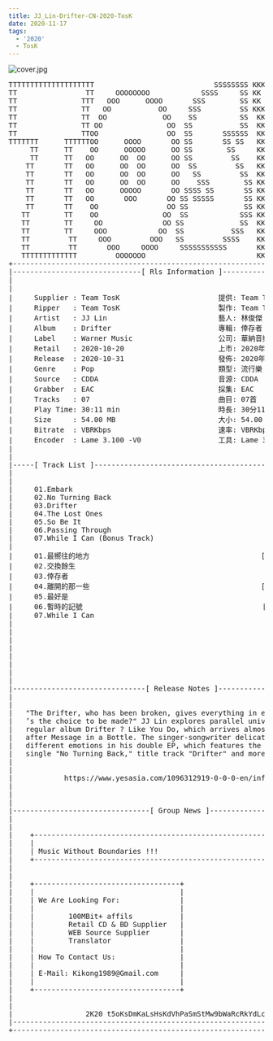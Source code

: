 ```yaml
---
title: JJ_Lin-Drifter-CN-2020-TosK
date: 2020-11-17
tags: 
  - '2020'
  - TosK
---
```


![cover.jpg](https://goindex.65style.workers.dev/3:/Music/JJ_Lin-Drifter-CN-2020-TosK/00-jj_lin-drifter-cn-2020-proof-tosk.jpg)

<retrotxt v-slot>
<pre class="has-text-plain text-1x font-ibm_vga_8x16">TTTTTTTTTTTTTTTTTTTT                            SSSSSSSS KKKKKKKK  KKKKKKKKKKKKKK
TT                TT     OOOOOOOO            SSSS     SS KK   KKK  KKKK        KK
TT               TTT   OOO      OOOO       SSS        SS KK    KKK  KKK        KK
TT               TT   OO           OO     SSS         SS KKK      KKKK        KK
TT               TT  OO             OO    SS          SS  KK       KK        KK
TT               TT OO               OO  SS           SS  KK                KK
TT               TTOO                OO  SS       SSSSSS  KK                KK
TTTTTTT      TTTTTTOO      OOOO       OO SS       SS SS   KK               KK
     TT      TT    OO      OOOOO      OO SS        SS     KK              KK
     TT      TT   OO      OO  OO      OO SS         SS    KK              KK
    TT       TT   OO      OO  OO      OO  SS         SS   KK               KK
    TT       TT   OO      OO  OO      OO   SS         SS  KK                KK
    TT       TT   OO      OO  OO      OO    SSS        SS KK                 KK
    TT       TT   OO      OOOOO       OO SSSS SS       SS KK                  KK
    TT       TT   OO       OOO       OO SS SSSSS       SS KK                   KK
    TT       TT    OO                OO SS             SS KK       KK           KK
   TT        TT    OO               OO  SS            SSS KK      KKKK         KK
   TT        TT     OO              OO SS             SS  KK      KK KK       KK
   TT        TT     OOO            OO  SS           SSS   KK      KK  KK    KKK
   TT         TT     OOO         OOO   SS         SSSS    KK       KK  KK  KKK
   TT         TT       OOO     OOOO     SSSSSSSSSSS       KK KKKKKKKK  KK KKK
   TTTTTTTTTTTTT         OOOOOOO                          KKKK          KKKK
+------------------------------------------------------------------------------+
|------------------------------[ Rls Information ]-----------------------------|
|                                                                              |
|                                                                              |
|     Supplier : Team TosK                       提供: Team TosK               |
|     Ripper   : Team TosK                       製作: Team TosK               |
|     Artist   : JJ Lin                          藝人: 林俊傑                  |
|     Album    : Drifter                         專輯: 倖存者                  |
|     Label    : Warner Music                    公司: 華納音樂                |
|     Retail   : 2020-10-20                      上市: 2020年10月20日          |
|     Release  : 2020-10-31                      發佈: 2020年10月31日          |
|     Genre    : Pop                             類型: 流行樂                  |
|     Source   : CDDA                            音源: CDDA                    |
|     Grabber  : EAC                             採集: EAC                     |
|     Tracks   : 07                              曲目: 07首                    |
|     Play Time: 30:11 min                       時長: 30分11秒                |
|     Size     : 54.00 MB                        大小: 54.00 MB                |
|     Bitrate  : VBRKbps                         速率: VBRKbps                 |
|     Encoder  : Lame 3.100 -V0                  工具: Lame 3.100 -V0          |
|                                                                              |
|                                                                              |
|-----[ Track List ]-----------------------------------------------------------|
|                                                                              |
|                                                                              |
|     01.Embark                                              [03:55]           |
|     02.No Turning Back                                     [04:38]           |
|     03.Drifter                                             [04:44]           |
|     04.The Lost Ones                                       [04:39]           |
|     05.So Be It                                            [04:35]           |
|     06.Passing Through                                     [04:13]           |
|     07.While I Can (Bonus Track)                           [03:27]           |
|                                                            -------           |
|     01.最嚮往的地方                                        [03:55]           |
|     02.交換餘生                                            [04:38]           |
|     03.倖存者                                              [04:44]           |
|     04.離開的那一些                                        [04:39]           |
|     05.最好是                                              [04:35]           |
|     06.暫時的記號                                          [04:13]           |
|     07.While I Can                                         [03:27]           |
|                                                            -------           |
|                                                             30:11 min        |
|                                                             54.00 MB         |
|                                                                              |
|                                                                              |
|                                                                              |
|                                                                              |
|                                                                              |
|-------------------------------[ Release Notes ]------------------------------|
|                                                                              |
|                                                                              |
|   "The Drifter, who has been broken, gives everything in exchange. But what  |
|   ’s the choice to be made?" JJ Lin explores parallel universes in his 14th |
|   regular album Drifter ? Like You Do, which arrives almost three years      |
|   after Message in a Bottle. The singer-songwriter delicately expresses      |
|   different emotions in his double EP, which features the pre-release        |
|   single "No Turning Back," title track "Drifter" and more.                  |
|                                                                              |
|                                                                              |
|            https://www.yesasia.com/1096312919-0-0-0-en/info.html             |
|                                                                              |
|                                                                              |
|                                                                              |
|--------------------------------[ Group News ]--------------------------------|
|                                                                              |
|                                                                              |
|    +--------------------------------------------------------------------+    |
|    |                                                                    |    |
|    | Music Without Boundaries !!!                                       |    |
|    +--------------------------------------------------------------------+    |
|                                                                              |
|                                                                              |
|    +----------------------------------+                                      |
|    |                                  |                                      |
|    | We Are Looking For:              |                                      |
|    |                                  |                                      |
|    |        100MBit+ affils           |                                      |
|    |        Retail CD &amp; BD Supplier   |                                      |
|    |        WEB Source Supplier       |                                      |
|    |        Translator                |                                      |
|    |                                  |                                      |
|    | How To Contact Us:               |                                      |
|    |                                  |                                      |
|    | E-Mail: Kikong1989@Gmail.com     |                                      |
|    |                                  |                    RlS No. 1872      |
|    +----------------------------------+                                      |
|                                                                              |
|                                                                              |
|                 2K20 t5oKsDmKaLsHsKdVhPaSmStMw9bWaRcRkYdLcC                  |
|------------------------------------------------------------------------------|
+------------------------------------------------------------------------------+
<span class="dos-cursor">_</span></pre>
</retrotxt>

<a-player 
    :options="{
        audio: [
          {
            name: '最嚮往的地方',
            artist: '林俊傑',
            url: 'https://goindex.65style.workers.dev/3:/Music/JJ_Lin-Drifter-CN-2020-TosK/01-jj_lin-embark-tosk.mp3',
            cover: 'https://goindex.65style.workers.dev/3:/Music/JJ_Lin-Drifter-CN-2020-TosK/00-jj_lin-drifter-cn-2020-proof-tosk.jpg',
            theme: '#ebd0c2'
          },
        ]
    }"
/>

<download url="https://mirrorace.org/m/103ur"/>

